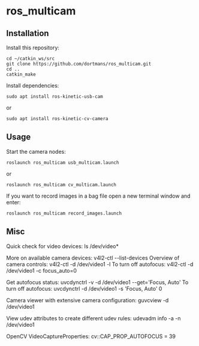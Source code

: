 # ros_multicam

## Installation

Install this repository:
```
cd ~/catkin_ws/src
git clone https://github.com/dortmans/ros_multicam.git
cd ..
catkin_make
```

Install dependencies:
```
sudo apt install ros-kinetic-usb-cam
```
or
```
sudo apt install ros-kinetic-cv-camera
```

## Usage

Start the camera nodes:
```
roslaunch ros_multicam usb_multicam.launch
```
or
```
roslaunch ros_multicam cv_multicam.launch
```

If you want to record images in a bag file open a new terminal window and enter:
```
roslaunch ros_multicam record_images.launch
```

## Misc

Quick check for video devices: ls /dev/video*

More on available camera devices: v4l2-ctl --list-devices
Overview of camera controls: v4l2-ctl -d /dev/video1 -l
To turn off autofocus: v4l2-ctl -d /dev/video1 -c focus_auto=0

Get autofocus status: uvcdynctrl -v -d /dev/video1 --get='Focus, Auto'
To turn off autofocus: uvcdynctrl -d /dev/video1 -s 'Focus, Auto' 0

Camera viewer with extensive camera configuration: guvcview -d /dev/video1

View udev attributes to create different udev rules: udevadm info -a -n /dev/video1

OpenCV VideoCaptureProperties: cv::CAP_PROP_AUTOFOCUS = 39 
